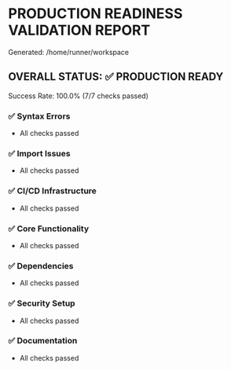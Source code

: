 # PRODUCTION READINESS VALIDATION REPORT
Generated: /home/runner/workspace

## OVERALL STATUS: ✅ PRODUCTION READY
Success Rate: 100.0% (7/7 checks passed)

### ✅ Syntax Errors
- All checks passed

### ✅ Import Issues
- All checks passed

### ✅ CI/CD Infrastructure
- All checks passed

### ✅ Core Functionality
- All checks passed

### ✅ Dependencies
- All checks passed

### ✅ Security Setup
- All checks passed

### ✅ Documentation
- All checks passed
